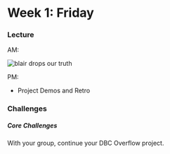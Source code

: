 # Week 1: Friday

### Lecture

AM:

![blair drops our truth](http://media.giphy.com/media/LdCfVYYutikhi/giphy.gif)

PM:
- Project Demos and Retro

### Challenges

##### Core Challenges

With your group, continue your DBC Overflow project.
